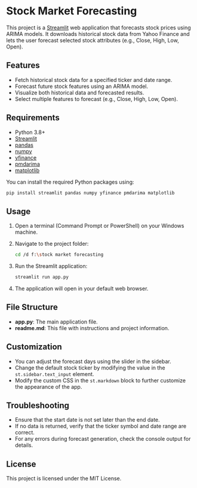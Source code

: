# Stock Market Forecasting

This project is a [Streamlit](https://streamlit.io) web application that forecasts stock prices using ARIMA models. It downloads historical stock data from Yahoo Finance and lets the user forecast selected stock attributes (e.g., Close, High, Low, Open).

## Features

- Fetch historical stock data for a specified ticker and date range.
- Forecast future stock features using an ARIMA model.
- Visualize both historical data and forecasted results.
- Select multiple features to forecast (e.g., Close, High, Low, Open).

## Requirements

- Python 3.8+
- [Streamlit](https://docs.streamlit.io/library/get-started)
- [pandas](https://pandas.pydata.org/)
- [numpy](https://numpy.org/)
- [yfinance](https://pypi.org/project/yfinance/)
- [pmdarima](http://alkaline-ml.com/pmdarima/)
- [matplotlib](https://matplotlib.org/)

You can install the required Python packages using:

```bash
pip install streamlit pandas numpy yfinance pmdarima matplotlib
```

## Usage

1. Open a terminal (Command Prompt or PowerShell) on your Windows machine.
2. Navigate to the project folder:

    ```bash
    cd /d f:\stock market forecasting
    ```

3. Run the Streamlit application:

    ```bash
    streamlit run app.py
    ```

4. The application will open in your default web browser.

## File Structure

- **app.py**: The main application file.
- **readme.md**: This file with instructions and project information.

## Customization

- You can adjust the forecast days using the slider in the sidebar.
- Change the default stock ticker by modifying the value in the `st.sidebar.text_input` element.
- Modify the custom CSS in the `st.markdown` block to further customize the appearance of the app.

## Troubleshooting

- Ensure that the start date is not set later than the end date.
- If no data is returned, verify that the ticker symbol and date range are correct.
- For any errors during forecast generation, check the console output for details.

## License

This project is licensed under the MIT License.

